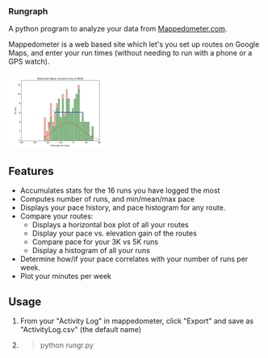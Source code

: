 
### Rungraph

A python program to analyze your data from [Mappedometer.com](https://http://mappedometer.com).

Mappedometer is a web based site which let's you set up routes on Google Maps, and enter your run times
(without needing to run with a phone or a GPS watch).

<img src="doc/histo_example.png" width="200">

## Features

* Accumulates stats for the 16 runs you have logged the most
* Computes number of runs, and min/mean/max pace
* Displays your pace history, and pace histogram for any route.
* Compare your routes:
    * Displays a horizontal box plot of all your routes
    * Display your pace vs. elevation gain of the routes
    * Compare pace for your 3K vs 5K runs
    * Display a histogram of all your runs
* Determine how/if your pace correlates with your number of runs per week.
* Plot your minutes per week

## Usage

1. From your "Activity Log" in mappedometer, click "Export" and save as "ActivityLog.csv" (the default name)
2. >python rungr.py
